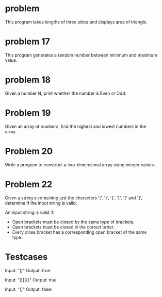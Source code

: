 # problem

This program takes lengths of three sides and displays area of triangle.

# problem 17

This program generates a random number between minimum and maximum value.

# problem 18

Given a number N, print whether the number is Even or Odd.

# Problem 19
Given an array of numbers, find the highest and lowest numbers in the array.

# Problem 20
Write a program to construct a two-dimensional array using integer values.

# Problem 22

Given a string s containing just the characters '(', ')', '{', '}', '[' and ']', determine if the input string is valid.

An input string is valid if:

- Open brackets must be closed by the same type of brackets.
- Open brackets must be closed in the correct order.
- Every close bracket has a corresponding open bracket of the same type.

# Testcases

Input: "()"
Output: true

Input: "()[]{}"
Output: true

Input: "(]"
Output: false